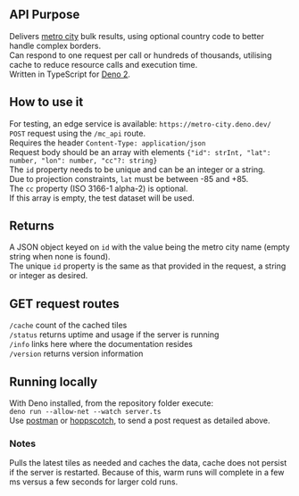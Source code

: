 ## API Purpose
Delivers [metro city](https://github.com/cafread/metrocity2024) bulk results, using optional country code to better handle complex borders.  
Can respond to one request per call or hundreds of thousands, utilising cache to reduce resource calls and execution time.  
Written in TypeScript for [Deno 2](https://deno.com/blog/v2.0).

## How to use it
For testing, an edge service is available: `https://metro-city.deno.dev/`  
`POST` request using the `/mc_api` route.  
Requires the header `Content-Type: application/json`  
Request body should be an array with elements `{"id": strInt, "lat": number, "lon": number, "cc"?: string}`  
The `id` property needs to be unique and can be an integer or a string.  
Due to projection constraints, `lat` must be between -85 and +85.  
The `cc` property (ISO 3166-1 alpha-2) is optional.  
If this array is empty, the test dataset will be used.

## Returns
A JSON object keyed on `id` with the value being the metro city name (empty string when none is found).  
The unique `id` property is the same as that provided in the request, a string or integer as desired.  

## GET request routes
`/cache`    count of the cached tiles  
`/status`   returns uptime and usage if the server is running  
`/info`     links here where the documentation resides  
`/version`  returns version information

## Running locally
With Deno installed, from the repository folder execute:  
`deno run --allow-net --watch server.ts`  
Use [postman](https://www.postman.com/) or [hoppscotch](https://hoppscotch.io/), to send a post request as detailed above.

### Notes
Pulls the latest tiles as needed and caches the data, cache does not persist if the server is restarted. Because of this, warm runs will complete in a few ms versus a few seconds for larger cold runs.